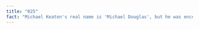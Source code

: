 ```yaml
---
title: "025"
fact: "Michael Keaton's real name is 'Michael Douglas', but he was encouraged to use a different stage name due to the fact that there already were people by that name in the business — famous actor Michael Douglas and TV host Mike Douglas."
---
```

